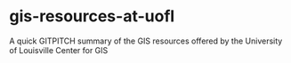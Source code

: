 # gis-resources-at-uofl
A quick GITPITCH summary of the GIS resources offered by the University of Louisville Center for GIS
